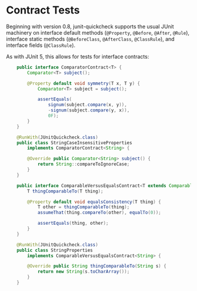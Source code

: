 # Contract Tests

Beginning with version 0.8, junit-quickcheck supports the usual JUnit
machinery on interface default methods (`@Property`, `@Before`, `@After`,
`@Rule`), interface static methods (`@BeforeClass`, `@AfterClass`,
`@ClassRule`), and interface fields (`@ClassRule`).

As with JUnit 5, this allows for tests for interface contracts:

```java
    public interface ComparatorContract<T> {
        Comparator<T> subject();

        @Property default void symmetry(T x, T y) {
            Comparator<T> subject = subject();

            assertEquals(
                signum(subject.compare(x, y)),
                -signum(subject.compare(y, x)),
                0F);
        }
    }

    @RunWith(JUnitQuickcheck.class)
    public class StringCaseInsensitiveProperties
        implements ComparatorContract<String> {

        @Override public Comparator<String> subject() {
            return String::compareToIgnoreCase;
        }
    }

    public interface ComparableVersusEqualsContract<T extends Comparable<T>> {
        T thingComparableTo(T thing);

        @Property default void equalsConsistency(T thing) {
            T other = thingComparableTo(thing);
            assumeThat(thing.compareTo(other), equalTo(0));

            assertEquals(thing, other);
        }
    }

    @RunWith(JUnitQuickcheck.class)
    public class StringProperties
        implements ComparableVersusEqualsContract<String> {

        @Override public String thingComparableTo(String s) {
            return new String(s.toCharArray());
        }
    }
```
